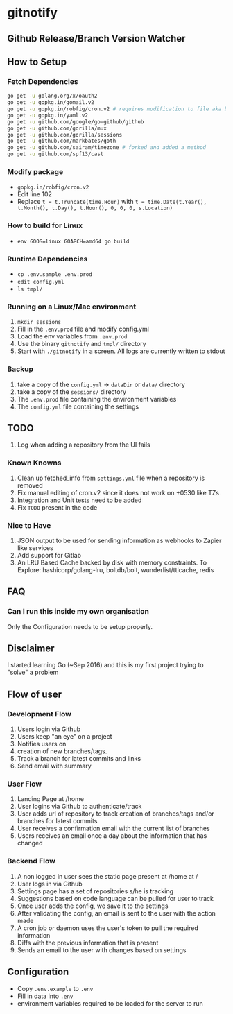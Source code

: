 # gitnotify
## Github Release/Branch Version Watcher

## How to Setup
### Fetch Dependencies
```bash
go get -u golang.org/x/oauth2
go get -u gopkg.in/gomail.v2
go get -u gopkg.in/robfig/cron.v2 # requires modification to file aka bugfix
go get -u gopkg.in/yaml.v2
go get -u github.com/google/go-github/github
go get -u github.com/gorilla/mux
go get -u github.com/gorilla/sessions
go get -u github.com/markbates/goth
go get -u github.com/sairam/timezone # forked and added a method
go get -u github.com/spf13/cast
```

### Modify package
* `gopkg.in/robfig/cron.v2`
* Edit line 102
* Replace `t = t.Truncate(time.Hour)` with `t = time.Date(t.Year(), t.Month(), t.Day(), t.Hour(), 0, 0, 0, s.Location)`

### How to build for Linux
* `env GOOS=linux GOARCH=amd64 go build`

### Runtime Dependencies
* `cp .env.sample .env.prod`
* `edit config.yml`
* `ls tmpl/`

### Running on a Linux/Mac environment
1. `mkdir sessions`
1. Fill in the `.env.prod` file and modify config.yml
1. Load the env variables from `.env.prod`
1. Use the binary `gitnotify` and `tmpl/` directory
1. Start with `./gitnotify` in a screen. All logs are currently written to stdout

### Backup
1. take a copy of the `config.yml` -> `dataDir` or `data/` directory
1. take a copy of the `sessions/` directory
1. The `.env.prod` file containing the environment variables
1. The `config.yml` file containing the settings

## TODO
1. Log when adding a repository from the UI fails

### Known Knowns
1. Clean up fetched_info from `settings.yml` file when a repository is removed
1. Fix manual editing of cron.v2 since it does not work on +0530 like TZs
1. Integration and Unit tests need to be added
1. Fix `TODO` present in the code

### Nice to Have
1. JSON output to be used for sending information as webhooks to Zapier like services
1. Add support for Gitlab
1. An LRU Based Cache backed by disk with memory constraints. To Explore: hashicorp/golang-lru, boltdb/bolt, wunderlist/ttlcache, redis

## FAQ
### Can I run this inside my own organisation
Only the Configuration needs to be setup properly.

## Disclaimer
I started learning Go (~Sep 2016) and this is my first project trying to "solve" a problem

## Flow of user
### Development Flow
1. Users login via Github
1. Users keep "an eye" on a project
1. Notifies users on
  1. creation of new branches/tags.
  1. Track a branch for latest commits and links
1. Send email with summary

### User Flow
1. Landing Page at /home
1. User logins via Github to authenticate/track
1. User adds url of repository to track creation of branches/tags and/or branches for latest commits
1. User receives a confirmation email with the current list of branches
1. Users receives an email once a day about the information that has changed

### Backend Flow
1. A non logged in user sees the static page present at /home at /
1. User logs in via Github
1. Settings page has a set of repositories s/he is tracking
1. Suggestions based on code language can be pulled for user to track
1. Once user adds the config, we save it to the settings
1. After validating the config, an email is sent to the user with the action made
1. A cron job or daemon uses the user's token to pull the required information
1. Diffs with the previous information that is present
1. Sends an email to the user with changes based on settings

## Configuration
* Copy `.env.example` to `.env`
* Fill in data into `.env`
* environment variables required to be loaded for the server to run
